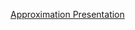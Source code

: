 [Approximation Presentation](https://docs.google.com/presentation/d/12OxxVfEdX_YhHLG5a16gMeFHEj2hOp38EMgTcjqG6NA/edit#slide=id.g12625340b57_0_15)
